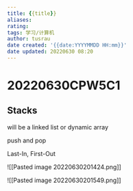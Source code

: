```yaml
---
title: {{title}}
aliases: 
rating:
tags: 学习/计算机
author: tusrau
date created: '{{date:YYYYMMDD HH:mm}}'
date updated: 20220630 08:20
---
```


# 20220630CPW5C1

## Stacks

will be a linked list or dynamic array

push and pop

Last-In, First-Out

![[Pasted image 20220630201424.png]]

![[Pasted image 20220630201549.png]]
